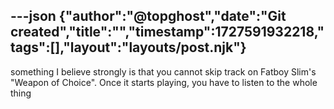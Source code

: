 ---json
{"author":"@topghost","date":"Git created","title":"","timestamp":1727591932218,"tags":[],"layout":"layouts/post.njk"}
---
something I believe strongly is that you cannot skip track on Fatboy Slim&#x27;s &#x22;Weapon of Choice&#x22;. Once it starts playing, you have to listen to the whole thing
